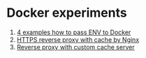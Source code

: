 # Docker experiments

1. [4 examples how to pass ENV to Docker](./pass-env/README.md)
2. [HTTPS reverse proxy with cache by Nginx](reverse-proxy-nginx/README.md)
3. [Reverse proxy with custom cache server](reverse-proxy-custom/README.md)